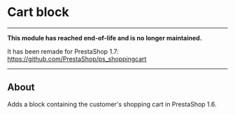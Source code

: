 # Cart block

---

**This module has reached end-of-life and is no longer maintained.**

It has been remade for PrestaShop 1.7: https://github.com/PrestaShop/ps_shoppingcart

---

## About

Adds a block containing the customer\'s shopping cart in PrestaShop 1.6.
